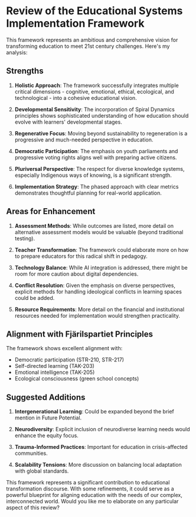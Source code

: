 # Review of the Educational Systems Implementation Framework

This framework represents an ambitious and comprehensive vision for transforming education to meet 21st century challenges. Here's my analysis:

## Strengths

1. **Holistic Approach**: The framework successfully integrates multiple critical dimensions - cognitive, emotional, ethical, ecological, and technological - into a cohesive educational vision.

2. **Developmental Sensitivity**: The incorporation of Spiral Dynamics principles shows sophisticated understanding of how education should evolve with learners' developmental stages.

3. **Regenerative Focus**: Moving beyond sustainability to regeneration is a progressive and much-needed perspective in education.

4. **Democratic Participation**: The emphasis on youth parliaments and progressive voting rights aligns well with preparing active citizens.

5. **Pluriversal Perspective**: The respect for diverse knowledge systems, especially Indigenous ways of knowing, is a significant strength.

6. **Implementation Strategy**: The phased approach with clear metrics demonstrates thoughtful planning for real-world application.

## Areas for Enhancement

1. **Assessment Methods**: While outcomes are listed, more detail on alternative assessment models would be valuable (beyond traditional testing).

2. **Teacher Transformation**: The framework could elaborate more on how to prepare educators for this radical shift in pedagogy.

3. **Technology Balance**: While AI integration is addressed, there might be room for more caution about digital dependencies.

4. **Conflict Resolution**: Given the emphasis on diverse perspectives, explicit methods for handling ideological conflicts in learning spaces could be added.

5. **Resource Requirements**: More detail on the financial and institutional resources needed for implementation would strengthen practicality.

## Alignment with Fjärilspartiet Principles

The framework shows excellent alignment with:
- Democratic participation (STR-210, STR-217)
- Self-directed learning (TAK-203)
- Emotional intelligence (TAK-205)
- Ecological consciousness (green school concepts)

## Suggested Additions

1. **Intergenerational Learning**: Could be expanded beyond the brief mention in Future Potential.

2. **Neurodiversity**: Explicit inclusion of neurodiverse learning needs would enhance the equity focus.

3. **Trauma-Informed Practices**: Important for education in crisis-affected communities.

4. **Scalability Tensions**: More discussion on balancing local adaptation with global standards.

This framework represents a significant contribution to educational transformation discourse. With some refinements, it could serve as a powerful blueprint for aligning education with the needs of our complex, interconnected world. Would you like me to elaborate on any particular aspect of this review?
